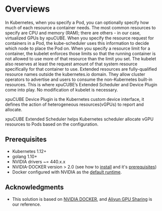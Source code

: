 # Overviews

In Kubernetes, when you specify a Pod, you can optionally specify how much of each resource a container needs. The most common resources to specify are CPU and memory (RAM); there are others - in our case, virtualized GPUs by xpuCUBE. When you specify the resource request for containers in a Pod, the kube-scheduler uses this information to decide which node to place the Pod on. When you specify a resource limit for a container, the kubelet enforces those limits so that the running container is not allowed to use more of that resource than the limit you set. The kubelet also reserves at least the request amount of that system resource specifically for that container to use. Extended resources are fully-qualified resource names outside the kubernetes.io domain. They allow cluster operators to advertise and users to consume the non-Kubernetes built-in resources. This is where xpuCUBE’s Extended Scheduler and Device Plugin come into play. No modification of kubelet is necessary. 

xpuCUBE Device Plugin is the Kubernetes custom device interface, it defines the action of heterogeneous resources(vGPUs) to report and allocate.

xpuCUBE Extended Scheduler helps Kubernetes scheduler allocate vGPU resources to Pods based on the configuration.

## Prerequisites

- Kubernetes 1.12+
- golang 1.10+
- NVIDIA drivers ~= 440.x.x
- NVIDIA-DOCKER version > 2.0 (see how to [install](https://github.com/NVIDIA/nvidia-docker) and it's [prerequisites](https://github.com/nvidia/nvidia-docker/wiki/Installation-\(version-2.0\)#prerequisites))
- Docker configured with NVIDIA as the [default runtime](https://github.com/NVIDIA/nvidia-docker/wiki/Advanced-topics#default-runtime).

## Acknowledgments

- This solution is based on [NVIDIA DOCKER](https://github.com/NVIDIA/nvidia-docker), and [Aliyun GPU Sharing](https://github.com/AliyunContainerService/gpushare-scheduler-extender) is our reference.
